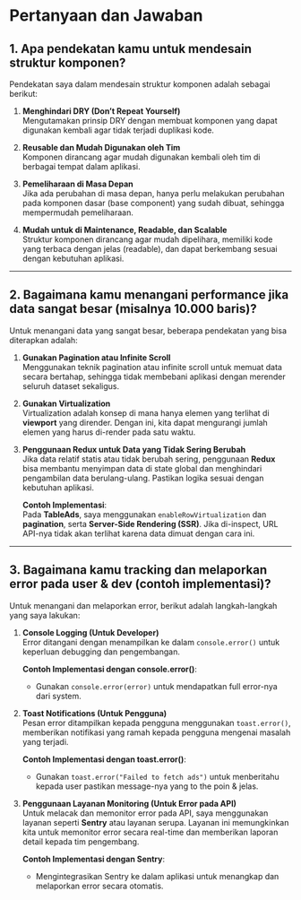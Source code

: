 # Pertanyaan dan Jawaban

## 1. Apa pendekatan kamu untuk mendesain struktur komponen?

Pendekatan saya dalam mendesain struktur komponen adalah sebagai berikut:

1. **Menghindari DRY (Don’t Repeat Yourself)**  
   Mengutamakan prinsip DRY dengan membuat komponen yang dapat digunakan kembali agar tidak terjadi duplikasi kode.

2. **Reusable dan Mudah Digunakan oleh Tim**  
   Komponen dirancang agar mudah digunakan kembali oleh tim di berbagai tempat dalam aplikasi.

3. **Pemeliharaan di Masa Depan**  
   Jika ada perubahan di masa depan, hanya perlu melakukan perubahan pada komponen dasar (base component) yang sudah dibuat, sehingga mempermudah pemeliharaan.

4. **Mudah untuk di Maintenance, Readable, dan Scalable**  
   Struktur komponen dirancang agar mudah dipelihara, memiliki kode yang terbaca dengan jelas (readable), dan dapat berkembang sesuai dengan kebutuhan aplikasi.

---

## 2. Bagaimana kamu menangani performance jika data sangat besar (misalnya 10.000 baris)?

Untuk menangani data yang sangat besar, beberapa pendekatan yang bisa diterapkan adalah:

1. **Gunakan Pagination atau Infinite Scroll**  
   Menggunakan teknik pagination atau infinite scroll untuk memuat data secara bertahap, sehingga tidak membebani aplikasi dengan merender seluruh dataset sekaligus.

2. **Gunakan Virtualization**  
   Virtualization adalah konsep di mana hanya elemen yang terlihat di **viewport** yang dirender. Dengan ini, kita dapat mengurangi jumlah elemen yang harus di-render pada satu waktu.

3. **Penggunaan Redux untuk Data yang Tidak Sering Berubah**  
   Jika data relatif statis atau tidak berubah sering, penggunaan **Redux** bisa membantu menyimpan data di state global dan menghindari pengambilan data berulang-ulang. Pastikan logika sesuai dengan kebutuhan aplikasi.

   **Contoh Implementasi**:  
   Pada **TableAds**, saya menggunakan `enableRowVirtualization` dan **pagination**, serta **Server-Side Rendering (SSR)**. Jika di-inspect, URL API-nya tidak akan terlihat karena data dimuat dengan cara ini.

---

## 3. Bagaimana kamu tracking dan melaporkan error pada user & dev (contoh implementasi)?

Untuk menangani dan melaporkan error, berikut adalah langkah-langkah yang saya lakukan:

1. **Console Logging (Untuk Developer)**  
   Error ditangani dengan menampilkan ke dalam `console.error()` untuk keperluan debugging dan pengembangan.

   **Contoh Implementasi dengan console.error()**:

   - Gunakan `console.error(error)` untuk mendapatkan full error-nya dari system.

2. **Toast Notifications (Untuk Pengguna)**  
   Pesan error ditampilkan kepada pengguna menggunakan `toast.error()`, memberikan notifikasi yang ramah kepada pengguna mengenai masalah yang terjadi.

   **Contoh Implementasi dengan toast.error()**:

   - Gunakan `toast.error("Failed to fetch ads")` untuk menberitahu kepada user pastikan message-nya yang to the poin & jelas.

3. **Penggunaan Layanan Monitoring (Untuk Error pada API)**  
   Untuk melacak dan memonitor error pada API, saya menggunakan layanan seperti **Sentry** atau layanan serupa. Layanan ini memungkinkan kita untuk memonitor error secara real-time dan memberikan laporan detail kepada tim pengembang.

   **Contoh Implementasi dengan Sentry**:

   - Mengintegrasikan Sentry ke dalam aplikasi untuk menangkap dan melaporkan error secara otomatis.

